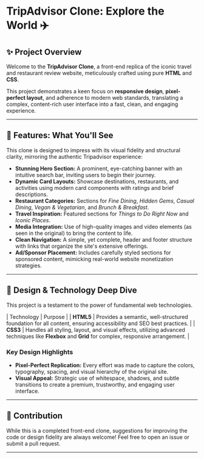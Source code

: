 # **TripAdvisor Clone: Explore the World** ✈️

## ✨ **Project Overview**

Welcome to the **TripAdvisor Clone**, a front-end replica of the iconic travel and restaurant review website, meticulously crafted using pure **HTML** and **CSS**.

This project demonstrates a keen focus on **responsive design**, **pixel-perfect layout**, and adherence to modern web standards, translating a complex, content-rich user interface into a fast, clean, and engaging experience.

---

## 🚀 **Features: What You'll See**

This clone is designed to impress with its visual fidelity and structural clarity, mirroring the authentic Tripadvisor experience:

* **Stunning Hero Section:** A prominent, eye-catching banner with an intuitive search bar, inviting users to begin their journey.
* **Dynamic Card Layouts:** Showcase destinations, restaurants, and activities using modern card components with ratings and brief descriptions.
* **Restaurant Categories:** Sections for *Fine Dining*, *Hidden Gems*, *Casual Dining*, *Vegan & Vegetarian*, and *Brunch & Breakfast*.
* **Travel Inspiration:** Featured sections for *Things to Do Right Now* and *Iconic Places*.
* **Media Integration:** Use of high-quality images and video elements (as seen in the original) to bring the content to life.
* **Clean Navigation:** A simple, yet complete, header and footer structure with links that organize the site's extensive offerings.
* **Ad/Sponsor Placement:** Includes carefully styled sections for sponsored content, mimicking real-world website monetization strategies.

---

## 🎨 **Design & Technology Deep Dive**

This project is a testament to the power of fundamental web technologies.

| Technology | Purpose |
| **HTML5** | Provides a semantic, well-structured foundation for all content, ensuring accessibility and SEO best practices. |
| **CSS3** | Handles all styling, layout, and visual effects, utilizing advanced techniques like **Flexbox** and **Grid** for complex, responsive arrangement. |

### **Key Design Highlights**

* **Pixel-Perfect Replication:** Every effort was made to capture the colors, typography, spacing, and visual hierarchy of the original site.
* **Visual Appeal:** Strategic use of whitespace, shadows, and subtle transitions to create a premium, trustworthy, and engaging user interface.

---

## 🤝 **Contribution**

While this is a completed front-end clone, suggestions for improving the code or design fidelity are always welcome! Feel free to open an issue or submit a pull request.

---
